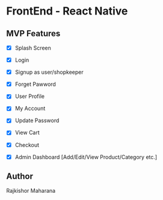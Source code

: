 # FrontEnd - React Native 
## MVP Features
- [x] Splash Screen
- [x] Login 
- [x] Signup as user/shopkeeper
- [x] Forget Pawword
- [x] User Profile
- [x] My Account
- [x] Update Password
- [x] View Cart
- [x] Checkout
- [x] Admin Dashboard [Add/Edit/View Product/Category etc.]


## Author 

Rajkishor Maharana 